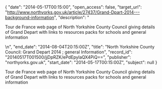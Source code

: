 {
  "date": "2014-05-17T00:15:00", 
  "open_access": false, 
  "target_url": "http://www.northyorks.gov.uk/article/27437/Grand-Dpart-2014---background-information", 
  "description": "<p>Tour de France web page of North Yorkshire County Council giving details of Grand Depart with links to resources packs for schools and general information</p>\n", 
  "end_date": "2014-08-04T20:15:00Z", 
  "title": "North Yorkshire County Council: Grand Depart 2014 ; general Information", 
  "record_id": "20140517T001500/jjDpRZK/ePdEpylaQX4PiQ==", 
  "publisher": "northyorks.gov.uk", 
  "start_date": "2014-05-17T00:15:00Z", 
  "subject": null
}

<p>Tour de France web page of North Yorkshire County Council giving details of Grand Depart with links to resources packs for schools and general information</p>
